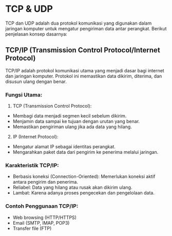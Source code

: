 # TCP & UDP
TCP dan UDP adalah dua protokol komunikasi yang digunakan dalam jaringan komputer untuk mengatur pengiriman data antar perangkat. Berikut penjelasan konsep dasarnya:

## TCP/IP (Transmission Control Protocol/Internet Protocol)
TCP/IP adalah protokol komunikasi utama yang menjadi dasar bagi internet dan jaringan komputer. Protokol ini memastikan data dikirim, diterima, dan disusun ulang dengan benar.

### Fungsi Utama:
1. TCP (Transmission Control Protocol):
- Membagi data menjadi segmen kecil sebelum dikirim.
- Menjamin data sampai ke tujuan dengan urutan yang benar.
- Memastikan pengiriman ulang jika ada data yang hilang.

2. IP (Internet Protocol):
- Mengatur alamat IP sebagai identitas perangkat.
- Mengarahkan paket data dari pengirim ke penerima melalui jaringan.

### Karakteristik TCP/IP:
- Berbasis koneksi (Connection-Oriented): Memerlukan koneksi aktif antara pengirim dan penerima.
- Reliabel: Data yang hilang atau rusak akan dikirim ulang.
- Lambat: Karena adanya proses pengecekan dan pengelolaan data.

### Contoh Penggunaan TCP/IP:
- Web browsing (HTTP/HTTPS)
- Email (SMTP, IMAP, POP3)
- Transfer file (FTP)

